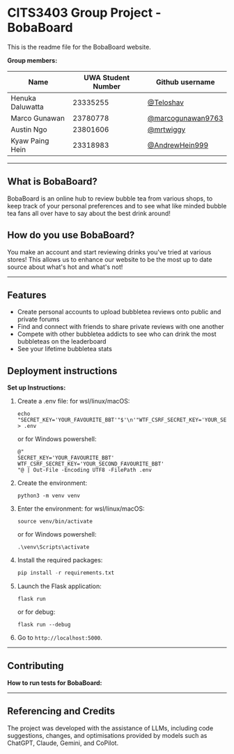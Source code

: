 # CITS3403 Group Project - BobaBoard

This is the readme file for the BobaBoard website.

**Group members:**

| Name             | UWA Student Number | Github username                                          |
| ---------------- | ------------------ | -------------------------------------------------------- |
| Henuka Daluwatta | 23335255           | [@Teloshav](https://github.com/Teloshav)                 |
| Marco Gunawan    | 23780778           | [@marcogunawan9763](https://github.com/marcogunawan9763) |
| Austin Ngo       | 23801606           | [@mrtwiggy](https://github.com/mrtwiggy)                 |
| Kyaw Paing Hein  | 23318983           | [@AndrewHein999](https://github.com/AndrewHein999)       |

---

## What is BobaBoard?

BobaBoard is an online hub to review bubble tea from various shops, to keep track of your personal preferences and to see what like minded bubble tea fans all over have to say about the best drink around!

## How do you use BobaBoard?

You make an account and start reviewing drinks you've tried at various stores! This allows us to enhance our website to be the most up to date source about what's hot and what's not!

---

## Features
- Create personal accounts to upload bubbletea reviews onto public and private forums
- Find and connect with friends to share private reviews with one another
- Compete with other bubbletea addicts to see who can drink the most bubbleteas on the leaderboard
- See your lifetime bubbletea stats 

## Deployment instructions

**Set up Instructions:**
1. Create a .env file:
   for wsl/linux/macOS:
   ```shell
   echo "SECRET_KEY='YOUR_FAVOURITE_BBT'"$'\n'"WTF_CSRF_SECRET_KEY='YOUR_SECOND_FAVOURITE_BBT'" > .env
   ```
   or for Windows powershell:
   ```shell
   @"
   SECRET_KEY='YOUR_FAVOURITE_BBT'
   WTF_CSRF_SECRET_KEY='YOUR_SECOND_FAVOURITE_BBT'
   "@ | Out-File -Encoding UTF8 -FilePath .env
   ```

1. Create the environment:
   
   ```shell
   python3 -m venv venv
   ```

2. Enter the environment:
   for wsl/linux/macOS:
   ```shell
   source venv/bin/activate
   ```
   or for Windows powershell:
   ```shell
   .\venv\Scripts\activate
   ```

3. Install the required packages:
   
   ```python
   pip install -r requirements.txt
   ```

4. Launch the Flask application:
   
   ```shell
   flask run
   ```

   or for debug:
   ```shell
   flask run --debug
   ```

5. Go to `http://localhost:5000`.

---

## Contributing

**How to run tests for BobaBoard:**

---


## Referencing and Credits
The project was developed with the assistance of LLMs, including code suggestions, changes, and optimisations provided by models such as ChatGPT, Claude, Gemini, and CoPilot. 
